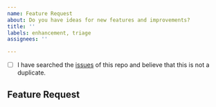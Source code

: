 ```yaml
---
name: Feature Request
about: Do you have ideas for new features and improvements?
title: ''
labels: enhancement, triage
assignees: ''

---
```


<!-- Checked checkbox should look like this: [x] -->
- [ ] I have searched the [issues](https://github.com/fastapi-mvc/fastapi-mvc/issues) of this repo and believe that this is not a duplicate.

## Feature Request
<!-- Now feel free to write your idea for improvement. Thanks again 🙌 ❤️ -->
